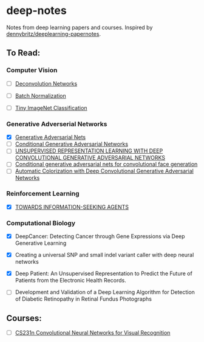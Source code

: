 # deep-notes

Notes from deep learning papers and courses. Inspired by [dennybritz/deeplearning-papernotes](https://github.com/dennybritz/deeplearning-papernotes).

## To Read:

### Computer Vision

- [ ] [Deconvolution Networks](http://www.matthewzeiler.com/pubs/cvpr2010/cvpr2010.pdf)
- [ ] [Batch Normalization](https://arxiv.org/pdf/1502.03167v3.pdf)
- [ ] [Tiny ImageNet Classification](http://cs231n.stanford.edu/reports/leonyao_final.pdf)


### Generative Adverserial Networks

- [x] [Generative Adversarial Nets](https://papers.nips.cc/paper/5423-generative-adversarial-nets.pdf)
- [ ] [Conditional Generative Adversarial Networks](https://arxiv.org/pdf/1411.1784v1.pdf)
- [ ] [UNSUPERVISED REPRESENTATION LEARNING WITH DEEP CONVOLUTIONAL GENERATIVE ADVERSARIAL NETWORKS](https://arxiv.org/pdf/1511.06434v2.pdf)
- [ ] [Conditional generative adversarial nets for convolutional face generation](http://www.foldl.me/uploads/papers/tr-cgans.pdf)
- [ ] [Automatic Colorization with Deep Convolutional Generative Adversarial Networks](http://cs231n.stanford.edu/reports2016/224_Report.pdf)

### Reinforcement Learning

- [x] [TOWARDS INFORMATION-SEEKING AGENTS](https://arxiv.org/pdf/1612.02605v1.pdf)

### Computational Biology

- [x] DeepCancer: Detecting Cancer through Gene Expressions via Deep Generative Learning
- [x] Creating a universal SNP and small indel variant caller with deep neural networks
- [x] Deep Patient: An Unsupervised Representation to Predict the Future of Patients from the Electronic Health Records.
- [ ] Development and Validation of a Deep Learning Algorithm for Detection of Diabetic Retinopathy in Retinal Fundus Photographs


## Courses:

- [ ] [CS231n Convolutional Neural Networks for Visual Recognition](http://cs231n.github.io/)
